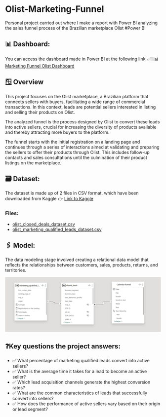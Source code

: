 # Olist-Marketing-Funnel
Personal project carried out where I make a report with Power BI analyzing the sales funnel process of the Brazilian marketplace Olist #Power BI
## 📊 Dashboard: 

You can access the dashboard made in Power BI at the following link 👉🏼📊[Marketing Funnel Olist Dashboard](https://app.powerbi.com/view?r=eyJrIjoiZmI0MTM5YTAtYTk1ZS00YTdhLWFmNTYtNzY2YTFjMTUyZjlmIiwidCI6IjA1ZWE3NGEzLTkyYzUtNGMzMS05NzhhLTkyNWMzYzc5OWNkMCIsImMiOjh9)

## 🪟 Overview

This project focuses on the Olist marketplace, a Brazilian platform that connects sellers with buyers, facilitating a wide range of commercial transactions. In this context, leads are potential sellers interested in listing and selling their products on Olist. 

The analyzed funnel is the process designed by Olist to convert these leads into active sellers, crucial for increasing the diversity of products available and thereby attracting more buyers to the platform. 

The funnel starts with the initial registration on a landing page and continues through a series of interactions aimed at validating and preparing the sellers to offer their products through Olist. This includes follow-up contacts and sales consultations until the culmination of their product listings on the marketplace.

## 🗃️ Dataset:

The dataset is made up of 2 files in CSV format, which have been downloaded from Kaggle 👉 [Link to Kaggle](https://www.kaggle.com/datasets/olistbr/marketing-funnel-olist)

### Files:
* [olist_closed_deals_dataset.csv](https://github.com/IrisMejuto/Olist-Marketing-Funnel/blob/main/Datasets/olist_closed_deals_dataset.csv)
* [olist_marketing_qualified_leads_dataset.csv](https://github.com/IrisMejuto/Olist-Marketing-Funnel/blob/main/Datasets/olist_marketing_qualified_leads_dataset.csv)

## 🖇️ Model:

The data modeling stage involved creating a relational data model that reflects the relationships between customers, sales, products, returns, and territories.

![image](https://github.com/IrisMejuto/Olist-Marketing-Funnel/blob/main/Images/Funnel%20Model.png)


 ## ❓Key questions the project answers:
 
* ✅ What percentage of marketing qualified leads convert into active sellers?
* ✅ What is the average time it takes for a lead to become an active seller?
* ✅ Which lead acquisition channels generate the highest conversion rates?
* ✅ What are the common characteristics of leads that successfully convert into sellers?
* ✅ How does the performance of active sellers vary based on their origin or lead segment?



